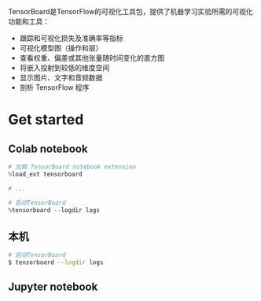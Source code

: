 TensorBoard是TensorFlow的可视化工具包，提供了机器学习实验所需的可视化功能和工具：

+ 跟踪和可视化损失及准确率等指标
+ 可视化模型图（操作和层）
+ 查看权重、偏差或其他张量随时间变化的直方图
+ 将嵌入投射到较低的维度空间
+ 显示图片、文字和音频数据
+ 剖析 TensorFlow 程序

 

# Get started

## Colab notebook

```python
# 加载 TensorBoard notebook extension
%load_ext tensorboard

# ...

# 启动TensorBoard
%tensorboard --logdir logs
```



## 本机

```bash
# 启动TensorBoard
$ tensorboard --logdir logs
```



## Jupyter notebook

